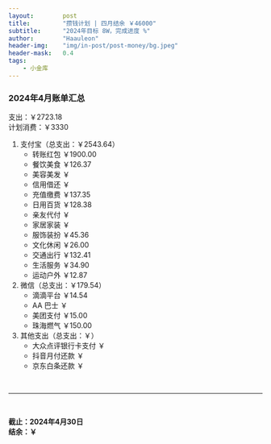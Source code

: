 ```yaml
---
layout:        post
title:         "攒钱计划 | 四月结余 ￥46000"
subtitle:      "2024年目标 8W，完成进度 %"
author:        "Haauleon"
header-img:    "img/in-post/post-money/bg.jpeg"
header-mask:   0.4
tags:
    - 小金库
---
```


### 2024年4月账单汇总             
支出：￥2723.18         
计划消费：￥3330        

1. 支付宝（总支出：￥2543.64）   
    - 转账红包 ￥1900.00   
    - 餐饮美食 ￥126.37    
    - 美容美发 ￥     
    - 信用借还 ￥    
    - 充值缴费 ￥137.35     
    - 日用百货 ￥128.38      
    - 亲友代付 ￥     
    - 家居家装 ￥    
    - 服饰装扮 ￥45.36    
    - 文化休闲 ￥26.00    
    - 交通出行 ￥132.41     
    - 生活服务 ￥34.90      
    - 运动户外 ￥12.87         
2. 微信（总支出：￥179.54）      
    - 滴滴平台 ￥14.54   
    - AA 巴士 ￥    
    - 美团支付 ￥15.00       
    - 珠海燃气 ￥150.00
3. 其他支出（总支出：￥）     
    - 大众点评银行卡支付 ￥    
    - 抖音月付还款 ￥    
    - 京东白条还款 ￥   

<br>

---

<br>

**截止：2024年4月30日**      
**结余：￥**        
